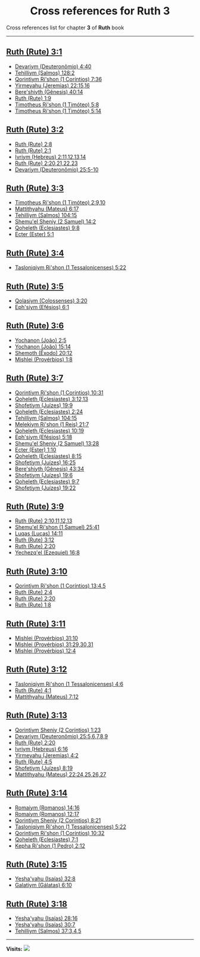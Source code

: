 <div align="center">

# Cross references for **Ruth 3**
</div>

Cross references list for chapter **3** of **Ruth** book

---

<h2 id="1"><a href="https://bible.ozzuu.com/pt_yah/Rut/3#1" target="_blank">Ruth (Rute) 3:1</a></h2>

- [Devariym (Deuteronômio) 4:40](https://bible.ozzuu.com/pt_yah/Deu/4#40)
- [Tehilliym (Salmos) 128:2](https://bible.ozzuu.com/pt_yah/Psa/128#2)
- [Qorintiym Ri'shon (1 Coríntios) 7:36](https://bible.ozzuu.com/pt_yah/1Co/7#36)
- [Yirmeyahu (Jeremias) 22:15,16](https://bible.ozzuu.com/pt_yah/Jer/22#15)
- [Bere'shiyth (Gênesis) 40:14](https://bible.ozzuu.com/pt_yah/Gen/40#14)
- [Ruth (Rute) 1:9](https://bible.ozzuu.com/pt_yah/Rut/1#9)
- [Timotheus Ri'shon (1 Timóteo) 5:8](https://bible.ozzuu.com/pt_yah/1Ti/5#8)
- [Timotheus Ri'shon (1 Timóteo) 5:14](https://bible.ozzuu.com/pt_yah/1Ti/5#14)
<h2 id="2"><a href="https://bible.ozzuu.com/pt_yah/Rut/3#2" target="_blank">Ruth (Rute) 3:2</a></h2>

- [Ruth (Rute) 2:8](https://bible.ozzuu.com/pt_yah/Rut/2#8)
- [Ruth (Rute) 2:1](https://bible.ozzuu.com/pt_yah/Rut/2#1)
- [Ivriym (Hebreus) 2:11,12,13,14](https://bible.ozzuu.com/pt_yah/Heb/2#11)
- [Ruth (Rute) 2:20,21,22,23](https://bible.ozzuu.com/pt_yah/Rut/2#20)
- [Devariym (Deuteronômio) 25:5-10](https://bible.ozzuu.com/pt_yah/Deu/25#5)
<h2 id="3"><a href="https://bible.ozzuu.com/pt_yah/Rut/3#3" target="_blank">Ruth (Rute) 3:3</a></h2>

- [Timotheus Ri'shon (1 Timóteo) 2:9,10](https://bible.ozzuu.com/pt_yah/1Ti/2#9)
- [Mattithyahu (Mateus) 6:17](https://bible.ozzuu.com/pt_yah/Mat/6#17)
- [Tehilliym (Salmos) 104:15](https://bible.ozzuu.com/pt_yah/Psa/104#15)
- [Shemu'el Sheniy (2 Samuel) 14:2](https://bible.ozzuu.com/pt_yah/2Sm/14#2)
- [Qoheleth (Eclesiastes) 9:8](https://bible.ozzuu.com/pt_yah/Ecc/9#8)
- [Ecter (Ester) 5:1](https://bible.ozzuu.com/pt_yah/Est/5#1)
<h2 id="4"><a href="https://bible.ozzuu.com/pt_yah/Rut/3#4" target="_blank">Ruth (Rute) 3:4</a></h2>

- [Tasloniqiym Ri'shon (1 Tessalonicenses) 5:22](https://bible.ozzuu.com/pt_yah/1Th/5#22)
<h2 id="5"><a href="https://bible.ozzuu.com/pt_yah/Rut/3#5" target="_blank">Ruth (Rute) 3:5</a></h2>

- [Qolasiym (Colossenses) 3:20](https://bible.ozzuu.com/pt_yah/Col/3#20)
- [Eph'siym (Efésios) 6:1](https://bible.ozzuu.com/pt_yah/Eph/6#1)
<h2 id="6"><a href="https://bible.ozzuu.com/pt_yah/Rut/3#6" target="_blank">Ruth (Rute) 3:6</a></h2>

- [Yochanon (João) 2:5](https://bible.ozzuu.com/pt_yah/Joh/2#5)
- [Yochanon (João) 15:14](https://bible.ozzuu.com/pt_yah/Joh/15#14)
- [Shemoth (Êxodo) 20:12](https://bible.ozzuu.com/pt_yah/Exo/20#12)
- [Mishlei (Provérbios) 1:8](https://bible.ozzuu.com/pt_yah/Pro/1#8)
<h2 id="7"><a href="https://bible.ozzuu.com/pt_yah/Rut/3#7" target="_blank">Ruth (Rute) 3:7</a></h2>

- [Qorintiym Ri'shon (1 Coríntios) 10:31](https://bible.ozzuu.com/pt_yah/1Co/10#31)
- [Qoheleth (Eclesiastes) 3:12,13](https://bible.ozzuu.com/pt_yah/Ecc/3#12)
- [Shofetiym (Juízes) 19:9](https://bible.ozzuu.com/pt_yah/Jdg/19#9)
- [Qoheleth (Eclesiastes) 2:24](https://bible.ozzuu.com/pt_yah/Ecc/2#24)
- [Tehilliym (Salmos) 104:15](https://bible.ozzuu.com/pt_yah/Psa/104#15)
- [Melekiym Ri'shon (1 Reis) 21:7](https://bible.ozzuu.com/pt_yah/1Ki/21#7)
- [Qoheleth (Eclesiastes) 10:19](https://bible.ozzuu.com/pt_yah/Ecc/10#19)
- [Eph'siym (Efésios) 5:18](https://bible.ozzuu.com/pt_yah/Eph/5#18)
- [Shemu'el Sheniy (2 Samuel) 13:28](https://bible.ozzuu.com/pt_yah/2Sm/13#28)
- [Ecter (Ester) 1:10](https://bible.ozzuu.com/pt_yah/Est/1#10)
- [Qoheleth (Eclesiastes) 8:15](https://bible.ozzuu.com/pt_yah/Ecc/8#15)
- [Shofetiym (Juízes) 16:25](https://bible.ozzuu.com/pt_yah/Jdg/16#25)
- [Bere'shiyth (Gênesis) 43:34](https://bible.ozzuu.com/pt_yah/Gen/43#34)
- [Shofetiym (Juízes) 19:6](https://bible.ozzuu.com/pt_yah/Jdg/19#6)
- [Qoheleth (Eclesiastes) 9:7](https://bible.ozzuu.com/pt_yah/Ecc/9#7)
- [Shofetiym (Juízes) 19:22](https://bible.ozzuu.com/pt_yah/Jdg/19#22)
<h2 id="9"><a href="https://bible.ozzuu.com/pt_yah/Rut/3#9" target="_blank">Ruth (Rute) 3:9</a></h2>

- [Ruth (Rute) 2:10,11,12,13](https://bible.ozzuu.com/pt_yah/Rut/2#10)
- [Shemu'el Ri'shon (1 Samuel) 25:41](https://bible.ozzuu.com/pt_yah/1Sm/25#41)
- [Luqas (Lucas) 14:11](https://bible.ozzuu.com/pt_yah/Luk/14#11)
- [Ruth (Rute) 3:12](https://bible.ozzuu.com/pt_yah/Rut/3#12)
- [Ruth (Rute) 2:20](https://bible.ozzuu.com/pt_yah/Rut/2#20)
- [Yechezq'el (Ezequiel) 16:8](https://bible.ozzuu.com/pt_yah/Eze/16#8)
<h2 id="10"><a href="https://bible.ozzuu.com/pt_yah/Rut/3#10" target="_blank">Ruth (Rute) 3:10</a></h2>

- [Qorintiym Ri'shon (1 Coríntios) 13:4,5](https://bible.ozzuu.com/pt_yah/1Co/13#4)
- [Ruth (Rute) 2:4](https://bible.ozzuu.com/pt_yah/Rut/2#4)
- [Ruth (Rute) 2:20](https://bible.ozzuu.com/pt_yah/Rut/2#20)
- [Ruth (Rute) 1:8](https://bible.ozzuu.com/pt_yah/Rut/1#8)
<h2 id="11"><a href="https://bible.ozzuu.com/pt_yah/Rut/3#11" target="_blank">Ruth (Rute) 3:11</a></h2>

- [Mishlei (Provérbios) 31:10](https://bible.ozzuu.com/pt_yah/Pro/31#10)
- [Mishlei (Provérbios) 31:29,30,31](https://bible.ozzuu.com/pt_yah/Pro/31#29)
- [Mishlei (Provérbios) 12:4](https://bible.ozzuu.com/pt_yah/Pro/12#4)
<h2 id="12"><a href="https://bible.ozzuu.com/pt_yah/Rut/3#12" target="_blank">Ruth (Rute) 3:12</a></h2>

- [Tasloniqiym Ri'shon (1 Tessalonicenses) 4:6](https://bible.ozzuu.com/pt_yah/1Th/4#6)
- [Ruth (Rute) 4:1](https://bible.ozzuu.com/pt_yah/Rut/4#1)
- [Mattithyahu (Mateus) 7:12](https://bible.ozzuu.com/pt_yah/Mat/7#12)
<h2 id="13"><a href="https://bible.ozzuu.com/pt_yah/Rut/3#13" target="_blank">Ruth (Rute) 3:13</a></h2>

- [Qorintiym Sheniy (2 Coríntios) 1:23](https://bible.ozzuu.com/pt_yah/2Co/1#23)
- [Devariym (Deuteronômio) 25:5,6,7,8,9](https://bible.ozzuu.com/pt_yah/Deu/25#5)
- [Ruth (Rute) 2:20](https://bible.ozzuu.com/pt_yah/Rut/2#20)
- [Ivriym (Hebreus) 6:16](https://bible.ozzuu.com/pt_yah/Heb/6#16)
- [Yirmeyahu (Jeremias) 4:2](https://bible.ozzuu.com/pt_yah/Jer/4#2)
- [Ruth (Rute) 4:5](https://bible.ozzuu.com/pt_yah/Rut/4#5)
- [Shofetiym (Juízes) 8:19](https://bible.ozzuu.com/pt_yah/Jdg/8#19)
- [Mattithyahu (Mateus) 22:24,25,26,27](https://bible.ozzuu.com/pt_yah/Mat/22#24)
<h2 id="14"><a href="https://bible.ozzuu.com/pt_yah/Rut/3#14" target="_blank">Ruth (Rute) 3:14</a></h2>

- [Romaiym (Romanos) 14:16](https://bible.ozzuu.com/pt_yah/Rom/14#16)
- [Romaiym (Romanos) 12:17](https://bible.ozzuu.com/pt_yah/Rom/12#17)
- [Qorintiym Sheniy (2 Coríntios) 8:21](https://bible.ozzuu.com/pt_yah/2Co/8#21)
- [Tasloniqiym Ri'shon (1 Tessalonicenses) 5:22](https://bible.ozzuu.com/pt_yah/1Th/5#22)
- [Qorintiym Ri'shon (1 Coríntios) 10:32](https://bible.ozzuu.com/pt_yah/1Co/10#32)
- [Qoheleth (Eclesiastes) 7:1](https://bible.ozzuu.com/pt_yah/Ecc/7#1)
- [Kepha Ri'shon (1 Pedro) 2:12](https://bible.ozzuu.com/pt_yah/1Pe/2#12)
<h2 id="15"><a href="https://bible.ozzuu.com/pt_yah/Rut/3#15" target="_blank">Ruth (Rute) 3:15</a></h2>

- [Yesha'yahu (Isaías) 32:8](https://bible.ozzuu.com/pt_yah/Isa/32#8)
- [Galatiym (Gálatas) 6:10](https://bible.ozzuu.com/pt_yah/Gal/6#10)
<h2 id="18"><a href="https://bible.ozzuu.com/pt_yah/Rut/3#18" target="_blank">Ruth (Rute) 3:18</a></h2>

- [Yesha'yahu (Isaías) 28:16](https://bible.ozzuu.com/pt_yah/Isa/28#16)
- [Yesha'yahu (Isaías) 30:7](https://bible.ozzuu.com/pt_yah/Isa/30#7)
- [Tehilliym (Salmos) 37:3,4,5](https://bible.ozzuu.com/pt_yah/Psa/37#3)


---

**Visits:**
![](https://profile-counter.glitch.me/visitCounter_crossrefs40/count.svg)
